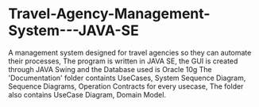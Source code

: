 # Travel-Agency-Management-System---JAVA-SE
A management system designed for travel agencies so they can automate their processes, The program is written in JAVA SE, the GUI is created through JAVA Swing and the Database used is Oracle 10g
The 'Documentation' folder containts UseCases, System Sequence Diagram, Sequence Diagrams, Operation Contracts for every usecase, The folder also contains UseCase Diagram, Domain Model.
